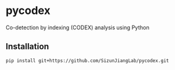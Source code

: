 # pycodex
Co-detection by indexing (CODEX) analysis using Python

## Installation
```
pip install git+https://github.com/SizunJiangLab/pycodex.git
```